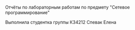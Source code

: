 Отчёты по лабораторным работам по предмету "Сетевое программирование"

Выполнила студентка группы К34212 Спевак Елена
